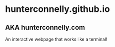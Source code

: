 # hunterconnelly.github.io
## AKA hunterconnelly.com

An interactive webpage that works like a terminal!